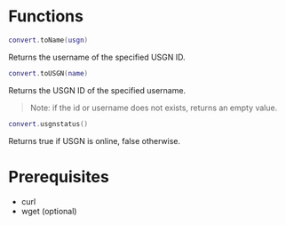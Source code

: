 # Functions

```lua
convert.toName(usgn)
```
Returns the username of the specified USGN ID.


```lua
convert.toUSGN(name)
```
Returns the USGN ID of the specified username. 

> Note: if the id or username does not exists, returns an empty value.

```lua
convert.usgnstatus()
```
Returns true if USGN is online, false otherwise.

# Prerequisites
* curl
* wget (optional)
